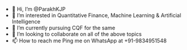 - 👋 Hi, I’m @ParakhKJP
- 👀 I’m interested in Quantitative Finance, Machine Learning & Artificial Intelligence
- 🌱 I’m currently pursuing CQF for the same
- 💞️ I’m looking to collaborate on all of the above topics
- 📫 How to reach me Ping me on WhatsApp at +91-9834951548
